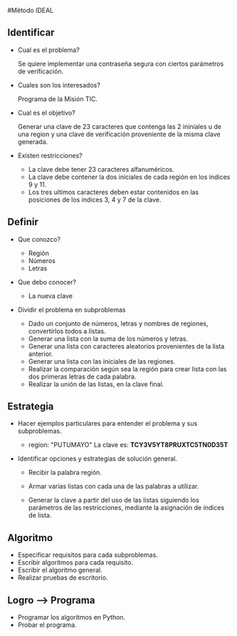 #Método IDEAL

## Identificar
* Cual es el problema?
  
  Se quiere implementar una contraseña segura con ciertos parámetros de verificación.

* Cuales son los interesados?

  Programa de la Misión TIC.

* Cual es el objetivo?

  Generar una clave de 23 caracteres que contenga las 2 ininiales u
  de una region y una clave de verificación proveniente de la misma clave generada.

* Existen restricciones?

  * La clave debe tener 23 caracteres alfanuméricos.
  * La clave debe contener la dos iniciales de cada región en los índices 9 y 11.
  * Los tres ultimos caracteres deben estar contenidos en las posiciones de los indices 3, 4 y 7 de la clave.

## Definir

  * Que conozco?

    * Región
    * Números
    * Letras

  * Que debo conocer?

    * La nueva clave

  * Dividir el problema en subproblemas

    * Dado un conjunto de números, letras y nombres de regiones, convertirlos todos a listas.
    * Generar una lista con la suma de los números y letras.
    * Generar una lista con caracteres aleatorios provenientes de la lista anterior.
    * Generar una lista con las iniciales de las regiones.
    * Realizar la comparación según sea la región para crear lista con las dos primeras letras de cada palabra.
    * Realizar la unión de las listas, en la clave final.

## Estrategia

  * Hacer ejemplos particulares para entender el problema y sus subproblemas.

    * region: "PUTUMAYO"
      La clave es: __TCY3V5YT8PRUXTC5TN0D35T__

  * Identificar opciones y estrategias de solución general.

    * Recibir la palabra región.

    * Armar varias listas con cada una de las palabras a utilizar.

    * Generar la clave a partir del uso de las listas siguiendo los parámetros de las restricciones, mediante la asignación de índices de lista.

## Algoritmo

  * Especificar requisitos para cada subproblemas.
  * Escribir algoritmos para cada requisito.
  * Escribir el algoritmo general.
  * Realizar pruebas de escritorio.

## Logro --> Programa

  * Programar los algoritmos en Python.
  * Probar el programa.
